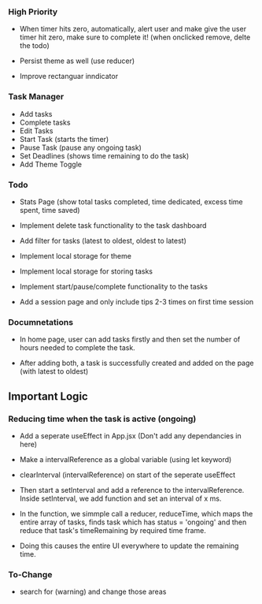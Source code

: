 ### High Priority


- When timer hits zero, automatically, alert user and make give the user timer hit zero, make sure to complete it! (when onclicked remove, delte the todo)

- Persist theme as well (use reducer)

- Improve rectanguar inndicator


### Task Manager

- Add tasks
- Complete tasks
- Edit Tasks
- Start Task (starts the timer)
- Pause Task (pause any ongoing task)
- Set Deadlines (shows time remaining to do the task)
- Add Theme Toggle

### Todo

- Stats Page (show total tasks completed, time dedicated, excess time spent, time saved)

- Implement delete task functionality to the task dashboard
- Add filter for tasks (latest to oldest, oldest to latest)
- Implement local storage for theme
- Implement local storage for storing tasks
- Implement start/pause/complete functionality to the tasks

- Add a session page and only include tips 2-3 times on first time session

### Documnetations

- In home page, user can add tasks firstly and then set the number of hours needed to complete the task.

- After adding both, a task is successfully created and added on the page (with latest to oldest)

## Important Logic

### Reducing time when the task is active (ongoing)

- Add a seperate useEffect in App.jsx (Don't add any dependancies in here)

- Make a intervalReference as a global variable (using let keyword)
- clearInterval (intervalReference) on start of the seperate useEffect
- Then start a setInterval and add a reference to the intervalReference. Inside setInterval, we add function and set an interval of x ms.
- In the function, we simmple call a reducer, reduceTime, which maps the entire array of tasks, finds task which has status = 'ongoing' and then reduce that task's timeRemaining by required time frame.
- Doing this causes the entire UI everywhere to update the remaining time.

### To-Change

- search for (warning) and change those areas
